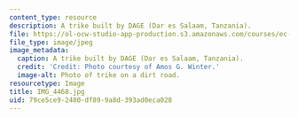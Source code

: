 ```yaml
---
content_type: resource
description: A trike built by DAGE (Dar es Salaam, Tanzania).
file: https://ol-ocw-studio-app-production.s3.amazonaws.com/courses/ec-721-wheelchair-design-in-developing-countries-spring-2009/79ce5ce92480df899a8d393ad0eca028_IMG_4468.jpg
file_type: image/jpeg
image_metadata:
  caption: A trike built by DAGE (Dar es Salaam, Tanzania).
  credit: 'Credit: Photo courtesy of Amos G. Winter.'
  image-alt: Photo of trike on a dirt road.
resourcetype: Image
title: IMG_4468.jpg
uid: 79ce5ce9-2480-df89-9a8d-393ad0eca028
---
```

